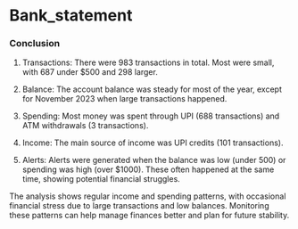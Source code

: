 # Bank_statement











### Conclusion
1.  Transactions: There were 983 transactions in total. Most were small, with 687 under $500 and 298 larger.

2. Balance: The account balance was steady for most of the year, except for November 2023 when large transactions happened.

3. Spending: Most money was spent through UPI (688 transactions) and ATM withdrawals (3 transactions).

4. Income: The main source of income was UPI credits (101 transactions).

5. Alerts: Alerts were generated when the balance was low (under 500) or spending was high (over $1000). These often happened at the same time, showing potential financial struggles.

The analysis shows regular income and spending patterns, with occasional financial stress due to large transactions and low balances. Monitoring these patterns can help manage finances better and plan for future stability.
